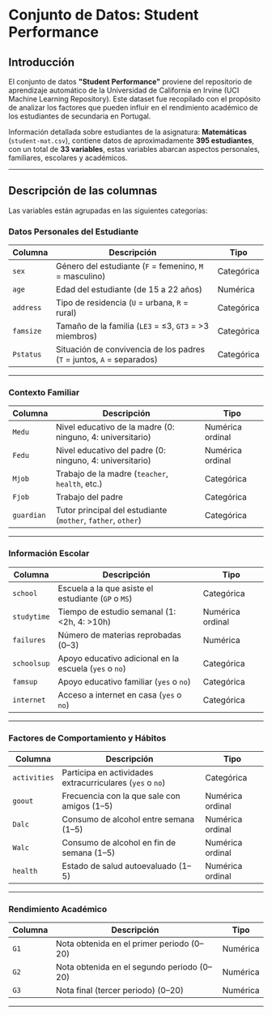 # Conjunto de Datos: Student Performance

## Introducción

El conjunto de datos **"Student Performance"** proviene del repositorio de aprendizaje automático de la Universidad de California en Irvine (UCI Machine Learning Repository). Este dataset fue recopilado con el propósito de analizar los factores que pueden influir en el rendimiento académico de los estudiantes de secundaria en Portugal.

Información detallada sobre estudiantes de la asignatura: **Matemáticas** (`student-mat.csv`), contiene datos de aproximadamente **395 estudiantes**, con un total de **33 variables**, estas variables abarcan aspectos personales, familiares, escolares y académicos.

---

## Descripción de las columnas

Las variables están agrupadas en las siguientes categorías:

### Datos Personales del Estudiante

| Columna   | Descripción                                               | Tipo        |
|-----------|-----------------------------------------------------------|-------------|
| `sex`     | Género del estudiante (`F` = femenino, `M` = masculino)   | Categórica  |
| `age`     | Edad del estudiante (de 15 a 22 años)                     | Numérica    |
| `address` | Tipo de residencia (`U` = urbana, `R` = rural)            | Categórica  |
| `famsize` | Tamaño de la familia (`LE3` = ≤3, `GT3` = >3 miembros)   | Categórica  |
| `Pstatus` | Situación de convivencia de los padres (`T` = juntos, `A` = separados) | Categórica  |

---

### Contexto Familiar

| Columna   | Descripción                                              | Tipo              |
|-----------|----------------------------------------------------------|-------------------|
| `Medu`    | Nivel educativo de la madre (0: ninguno, 4: universitario) | Numérica ordinal  |
| `Fedu`    | Nivel educativo del padre (0: ninguno, 4: universitario)  | Numérica ordinal  |
| `Mjob`    | Trabajo de la madre (`teacher`, `health`, etc.)          | Categórica        |
| `Fjob`    | Trabajo del padre                                        | Categórica        |
| `guardian`| Tutor principal del estudiante (`mother`, `father`, `other`) | Categórica     |

---

### Información Escolar

| Columna     | Descripción                                                   | Tipo             |
|-------------|---------------------------------------------------------------|------------------|
| `school`    | Escuela a la que asiste el estudiante (`GP` o `MS`)           | Categórica       |
| `studytime` | Tiempo de estudio semanal (1: <2h, 4: >10h)                   | Numérica ordinal |
| `failures`  | Número de materias reprobadas (0–3)                           | Numérica         |
| `schoolsup` | Apoyo educativo adicional en la escuela (`yes` o `no`)       | Categórica       |
| `famsup`    | Apoyo educativo familiar (`yes` o `no`)                       | Categórica       |
| `internet`  | Acceso a internet en casa (`yes` o `no`)                      | Categórica       |

---

### Factores de Comportamiento y Hábitos

| Columna     | Descripción                                                 | Tipo             |
|-------------|-------------------------------------------------------------|------------------|
| `activities`| Participa en actividades extracurriculares (`yes` o `no`)  | Categórica       |
| `goout`     | Frecuencia con la que sale con amigos (1–5)                 | Numérica ordinal |
| `Dalc`      | Consumo de alcohol entre semana (1–5)                       | Numérica ordinal |
| `Walc`      | Consumo de alcohol en fin de semana (1–5)                   | Numérica ordinal |
| `health`    | Estado de salud autoevaluado (1–5)                          | Numérica ordinal |

---

### Rendimiento Académico

| Columna | Descripción                                  | Tipo     |
|---------|----------------------------------------------|----------|
| `G1`    | Nota obtenida en el primer periodo (0–20)    | Numérica |
| `G2`    | Nota obtenida en el segundo periodo (0–20)   | Numérica |
| `G3`    | Nota final (tercer periodo) (0–20)           | Numérica |


---
